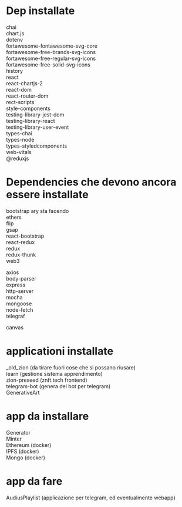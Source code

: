 # Dep installate

chai<br>
chart.js<br>
dotenv<br>
fortawesome-fontawesome-svg-core<br>
fortawesome-free-brands-svg-icons<br>
fortawesome-free-regular-svg-icons<br>
fortawesome-free-solid-svg-icons<br>
history<br>
react<br>
react-chartjs-2<br>
react-dom<br>
react-router-dom<br>
rect-scripts<br>
style-components<br>
testing-library-jest-dom<br>
testing-library-react<br>
testing-library-user-event<br>
types-chai<br>
types-node<br>
types-styledcomponents<br>
web-vitals<br>
@reduxjs <br>

# Dependencies che devono ancora essere installate

bootstrap ary sta facendo <br>
ethers <br>
flip <br>
gsap <br>
react-bootstrap <br>
react-redux <br>
redux <br>
redux-thunk <br>
web3 <br>

axios <br>
body-parser <br>
express <br>
http-server <br>
mocha <br>
mongoose <br>
node-fetch <br>
telegraf <br>

canvas<br>

# applicationi installate

\_old_zion (da tirare fuori cose che si possano riusare)<br>
learn (gestione sistema apprendimento)<br>
zion-preseed (znft.tech frontend)<br>
telegram-bot (genera dei bot per telegram)<br>
GenerativeArt<br>

# app da installare

Generator<br>
Minter<br>
Ethereum (docker)<br>
IPFS (docker)<br>
Mongo (docker)<br>

# app da fare

AudiusPlaylist (applicazione per telegram, ed eventualmente webapp)
